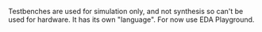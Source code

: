 Testbenches are used for simulation only, and not synthesis so can't be used for hardware. It has its own "language". For now use EDA Playground.
